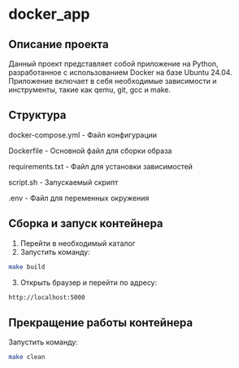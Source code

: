 # docker_app

## Описание проекта
Данный проект представляет собой приложение на Python, разработанное с использованием Docker на базе Ubuntu 24.04. Приложение включает в себя необходимые зависимости и инструменты, такие как qemu, git, gcc и make.

## Структура
docker-compose.yml     - Файл конфигурации
   
Dockerfile             - Основной файл для сборки образа
   
requirements.txt       - Файл для установки зависимостей
   
script.sh              - Запускаемый скрипт
   
.env                   - Файл для переменных окружения

## Cборка и запуск контейнера
1. Перейти в необходимый каталог
2. Запустить команду:
```bash
make build
```
3. Открыть браузер и перейти по адресу:
```bash
http://localhost:5000
```
## Прекращение работы контейнера
Запустить команду:
```bash
make clean
```

	
